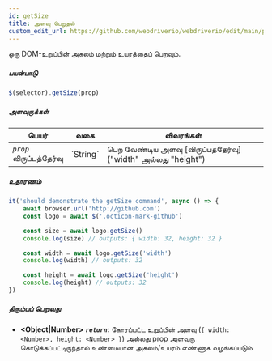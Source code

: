 ```yaml
---
id: getSize
title: அளவு பெறுதல்
custom_edit_url: https://github.com/webdriverio/webdriverio/edit/main/packages/webdriverio/src/commands/element/getSize.ts
---
```


ஒரு DOM-உறுப்பின் அகலம் மற்றும் உயரத்தைப் பெறவும்.

##### பயன்பாடு

```js
$(selector).getSize(prop)
```

##### அளவுருக்கள்

<table>
  <thead>
    <tr>
      <th>பெயர்</th><th>வகை</th><th>விவரங்கள்</th>
    </tr>
  </thead>
  <tbody>
    <tr>
      <td><code><var>prop</var></code><br /><span className="label labelWarning">விருப்பத்தேர்வு</span></td>
      <td>`String`</td>
      <td>பெற வேண்டிய அளவு [விருப்பத்தேர்வு] ("width" அல்லது "height")</td>
    </tr>
  </tbody>
</table>

##### உதாரணம்

```js title="getSize.js"
it('should demonstrate the getSize command', async () => {
    await browser.url('http://github.com')
    const logo = await $('.octicon-mark-github')

    const size = await logo.getSize()
    console.log(size) // outputs: { width: 32, height: 32 }

    const width = await logo.getSize('width')
    console.log(width) // outputs: 32

    const height = await logo.getSize('height')
    console.log(height) // outputs: 32
})
```

##### திரும்பப் பெறுவது

- **&lt;Object|Number&gt;**
            **<code><var>return</var></code>:**     கோரப்பட்ட உறுப்பின் அளவு (`{ width: <Number>, height: <Number> }`) அல்லது prop அளவுரு கொடுக்கப்பட்டிருந்தால் உண்மையான அகலம்/உயரம் எண்ணாக வழங்கப்படும்